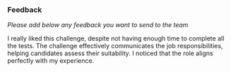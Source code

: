 ### Feedback

*Please add below any feedback you want to send to the team*

I really liked this challenge, despite not having enough time to complete all the tests.
The challenge effectively communicates the job responsibilities, helping candidates assess
their suitability. I noticed that the role aligns perfectly with my experience.